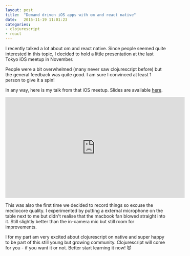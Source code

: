 ```yaml
---
layout: post
title:  "Demand driven iOS apps with om and react native"
date:   2015-11-19 11:01:23
categories:
- clojurescript
- react
---
```


I recently talked a lot about om and react native. Since people seemed quite interested in this topic, I decided to hold a little presentation at the last Tokyo iOS meetup in November. 

People were a bit overwhelmed (many never saw clojurescript before) but the general feedback was quite good. I am sure I convinced at least 1 person to give it a spin!

In any way, here is my talk from that iOS meetup. Slides are available [here](http://www.slideshare.net/dvcrn/demand-driven-applications-with-omnext-and-react-native-55185632). 

<div class="video-wrapper">
<iframe width="560" height="315" src="https://www.youtube.com/embed/oJ8t8Hc9XaE" frameborder="0" allowfullscreen></iframe>
</div>

This was also the first time we decided to record things so excuse the mediocore quality. I experimented by putting a external microphone on the table next to me but didn't realise that the macbook fan blowed straight into it. Still slightly better than the in-camera mic but still room for improvements.

I for my part am very excited about clojurescript on native and super happy to be part of this still young but growing community. Clojurescript will come for you - if you want it or not. Better start learning it now! 😈